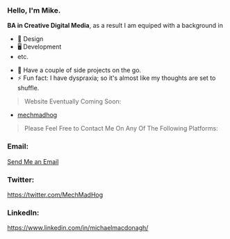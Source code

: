 ### Hello, I'm Mike.

**BA in Creative Digital Media**, 
as a result I am equiped with a background in

- 🎨 Design
- 🖥️ Development
- etc.

* 🔭 Have a couple of side projects on the go.
* ⚡ Fun fact: I have dyspraxia; so it's almost like my thoughts are set to shuffle.

> Website Eventually Coming Soon:
* [mechmadhog](https://mechmadhog.com.net/)

> Please Feel Free to Contact Me On Any Of The Following Platforms:

### Email:
[Send Me an Email](mailto:mike@michaelmacdonagh.net?subject=Hi% "Hi Mike!")

### Twitter:
https://twitter.com/MechMadHog

### LinkedIn:
https://www.linkedin.com/in/michaelmacdonagh/
